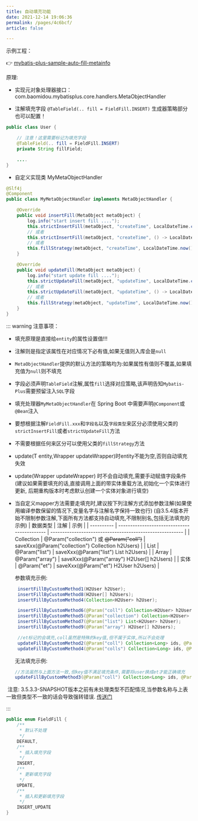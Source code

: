 ```yaml
---
title: 自动填充功能
date: 2021-12-14 19:06:36
permalink: /pages/4c6bcf/
article: false

---
```


示例工程：

👉 [mybatis-plus-sample-auto-fill-metainfo](https://gitee.com/baomidou/mybatis-plus-samples/tree/master/mybatis-plus-sample-auto-fill-metainfo)

原理:

- 实现元对象处理器接口：com.baomidou.mybatisplus.core.handlers.MetaObjectHandler

- 注解填充字段 `@TableField(.. fill = FieldFill.INSERT)` 生成器策略部分也可以配置！

```java
public class User {

    // 注意！这里需要标记为填充字段
    @TableField(.. fill = FieldFill.INSERT)
    private String fillField;

    ....
}
```

- 自定义实现类 MyMetaObjectHandler

```java
@Slf4j
@Component
public class MyMetaObjectHandler implements MetaObjectHandler {

    @Override
    public void insertFill(MetaObject metaObject) {
        log.info("start insert fill ....");
        this.strictInsertFill(metaObject, "createTime", LocalDateTime.class, LocalDateTime.now()); // 起始版本 3.3.0(推荐使用)
        // 或者
        this.strictInsertFill(metaObject, "createTime", () -> LocalDateTime.now(), LocalDateTime.class); // 起始版本 3.3.3(推荐)
        // 或者
        this.fillStrategy(metaObject, "createTime", LocalDateTime.now()); // 也可以使用(3.3.0 该方法有bug)
    }

    @Override
    public void updateFill(MetaObject metaObject) {
        log.info("start update fill ....");
        this.strictUpdateFill(metaObject, "updateTime", LocalDateTime.class, LocalDateTime.now()); // 起始版本 3.3.0(推荐)
        // 或者
        this.strictUpdateFill(metaObject, "updateTime", () -> LocalDateTime.now(), LocalDateTime.class); // 起始版本 3.3.3(推荐)
        // 或者
        this.fillStrategy(metaObject, "updateTime", LocalDateTime.now()); // 也可以使用(3.3.0 该方法有bug)
    }
}
```

::: warning 注意事项：

- 填充原理是直接给`entity`的属性设置值!!!

- 注解则是指定该属性在对应情况下必有值,如果无值则入库会是`null`

- `MetaObjectHandler`提供的默认方法的策略均为:如果属性有值则不覆盖,如果填充值为`null`则不填充

- 字段必须声明`TableField`注解,属性`fill`选择对应策略,该声明告知`Mybatis-Plus`需要预留注入`SQL`字段

- 填充处理器`MyMetaObjectHandler`在 Spring Boot 中需要声明`@Component`或`@Bean`注入

- 要想根据注解`FieldFill.xxx`和`字段名`以及`字段类型`来区分必须使用父类的`strictInsertFill`或者`strictUpdateFill`方法

- 不需要根据任何来区分可以使用父类的`fillStrategy`方法

- update(T entity,Wrapper<T> updateWrapper)时entity不能为空,否则自动填充失效
- update(Wrapper<T> updateWrapper) 时不会自动填充,需要手动赋值字段条件(建议如果需要填充的话,直接调用上面的带实体重载方法,初始化一个实体进行更新, 后期重构版本时考虑默认创建一个实体对象进行填空)
- 当自定义mapper方法需要走填充时,建议按下列注解方式添加参数注解(如果使用编译参数保留的情况下,变量名字与注解名字保持一致也行)
  (自3.5.4版本开始不限制参数注解,下面所有方法都支持自动填充,不限制别名,包括无法填充的示例)
  | 数据类型   | 注解                                        | 示例                                                     |
  | ---------- | ------------------------------------------- | -------------------------------------------------------- |
  | Collection | @Param("collection") 或  ~~@Param("coll")~~ | saveXxx(@Param("collection") Collection<H2User> h2Users) |
  | List       | @Param("list")                              | saveXxx(@Param("list") List<H2User> h2Users)             |
  | Array      | @Param("array")                             | saveXxx(@Param("array") H2User[] h2Users)                |
  | 实体       | @Param("et")                                | saveXxx(@Param("et") H2User h2Users)                     |

  参数填充示例: 

  ```java
   insertFillByCustomMethod1(H2User h2User);
   insertFillByCustomMethod8(H2User[] h2Users);
   insertFillByCustomMethod4(Collection<H2User> h2User);
  
   insertFillByCustomMethod6(@Param("coll") Collection<H2User> h2User);
   insertFillByCustomMethod5(@Param("collection") Collection<H2User> h2User);
   insertFillByCustomMethod7(@Param("list") List<H2User> h2User);
   insertFillByCustomMethod9(@Param("array") H2User[] h2Users);
  
   //et标记的会填充,coll虽然是特殊的key值,但不属于实体,所以不会处理
   updateFillByCustomMethod2(@Param("coll") Collection<Long> ids, @Param("et") H2User h2User);  
   updateFillByCustomMethod4(@Param("colls") Collection<Long> ids, @Param("et") H2User h2User);
  
  ```

  无法填充示例: 

  ```java
  //方法虽然与上面方法一致,但key值不满足填充条件,需要将user换成et才能正确填充 
  updateFillByCustomMethod3(@Param("coll") Collection<Long> ids, @Param("user") H2User h2User); 
  ```

  


​    注意: 3.5.3.3-SNAPSHOT版本之前有未处理类型不匹配情况,当参数名称与上表一致但类型不一致的话会导致强转错误. [传送门](https://github.com/baomidou/mybatis-plus/pull/5375)

:::

```java
public enum FieldFill {
    /**
     * 默认不处理
     */
    DEFAULT,
    /**
     * 插入填充字段
     */
    INSERT,
    /**
     * 更新填充字段
     */
    UPDATE,
    /**
     * 插入和更新填充字段
     */
    INSERT_UPDATE
}
```

